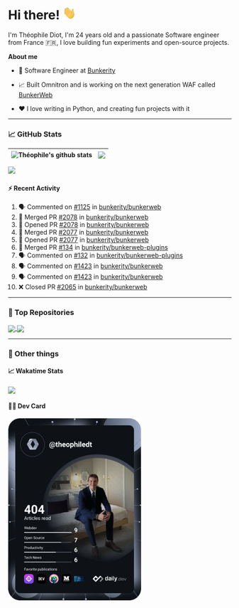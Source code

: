 # Hi there! <img src="./wave.gif" width="30px" height="30px" />

I'm Théophile Diot, I'm 24 years old and a passionate Software engineer from France 🇫🇷, I love building fun experiments and open-source projects.

**About me**

- 💼 Software Engineer at [Bunkerity](https://www.bunkerity.com/)

- 📈 Built Omnitron and is working on the next generation WAF called [BunkerWeb](https://www.bunkerweb.io)

- ❤️ I love writing in Python, and creating fun projects with it

---

### 📈 GitHub Stats

| <img align="center" src="https://github-readme-stats.vercel.app/api?username=TheophileDiot&show_icons=true&include_all_commits=true&theme=algolia&hide_border=true&rank_icon=github" alt="Théophile's github stats" /> | <img align="center" src="https://github-readme-stats.vercel.app/api/top-langs/?username=TheophileDiot&layout=compact&theme=algolia&hide_border=true" /> |
| ---------------------------------------------------------------------------------------------------------------------------------------------------------------------------------------------------------------------- | ------------------------------------------------------------------------------------------------------------------------------------------------------- |

![](https://github-readme-activity-graph.vercel.app/graph?username=TheophileDiot&theme=tokyo-night)

#### :zap: Recent Activity

<!--START_SECTION:activity-->
1. 🗣 Commented on [#1125](https://github.com/bunkerity/bunkerweb/issues/1125#issuecomment-2720175446) in [bunkerity/bunkerweb](https://github.com/bunkerity/bunkerweb)
2. 🎉 Merged PR [#2078](https://github.com/bunkerity/bunkerweb/pull/2078) in [bunkerity/bunkerweb](https://github.com/bunkerity/bunkerweb)
3. 💪 Opened PR [#2078](https://github.com/bunkerity/bunkerweb/pull/2078) in [bunkerity/bunkerweb](https://github.com/bunkerity/bunkerweb)
4. 🎉 Merged PR [#2077](https://github.com/bunkerity/bunkerweb/pull/2077) in [bunkerity/bunkerweb](https://github.com/bunkerity/bunkerweb)
5. 💪 Opened PR [#2077](https://github.com/bunkerity/bunkerweb/pull/2077) in [bunkerity/bunkerweb](https://github.com/bunkerity/bunkerweb)
6. 🎉 Merged PR [#134](https://github.com/bunkerity/bunkerweb-plugins/pull/134) in [bunkerity/bunkerweb-plugins](https://github.com/bunkerity/bunkerweb-plugins)
7. 🗣 Commented on [#132](https://github.com/bunkerity/bunkerweb-plugins/issues/132#issuecomment-2714874442) in [bunkerity/bunkerweb-plugins](https://github.com/bunkerity/bunkerweb-plugins)
8. 🗣 Commented on [#1423](https://github.com/bunkerity/bunkerweb/issues/1423#issuecomment-2714773111) in [bunkerity/bunkerweb](https://github.com/bunkerity/bunkerweb)
9. 🗣 Commented on [#1423](https://github.com/bunkerity/bunkerweb/issues/1423#issuecomment-2714759100) in [bunkerity/bunkerweb](https://github.com/bunkerity/bunkerweb)
10. ❌ Closed PR [#2065](https://github.com/bunkerity/bunkerweb/pull/2065) in [bunkerity/bunkerweb](https://github.com/bunkerity/bunkerweb)
<!--END_SECTION:activity-->

---

### 🔧 Top Repositories

<a href="https://github.com/bunkerity/bunkerweb">
  <img align="center" src="https://github-readme-stats.vercel.app/api/pin/?username=Bunkerity&repo=bunkerweb&theme=algolia" />
</a>
<a href="https://github.com/TheophileDiot/Omnitron">
  <img align="center" src="https://github-readme-stats.vercel.app/api/pin/?username=TheophileDiot&repo=Omnitron&theme=algolia" />
</a>

---

### 🎉 Other things

#### 📈 Wakatime Stats

<a href="https://wakatime.com/@theophile_bunkerity">
  <img align="center" src="https://github-readme-stats.vercel.app/api/wakatime?username=3aa5ce41-c253-43d9-8441-a721e446a45f&layout=compact&theme=algolia" />
</a>

#### 👨‍💻 Dev Card

<a href="https://app.daily.dev/TheophileDt">
  <img src="./devcard.svg" width="300" alt="Théophile Diot's Dev Card"/>
</a>

